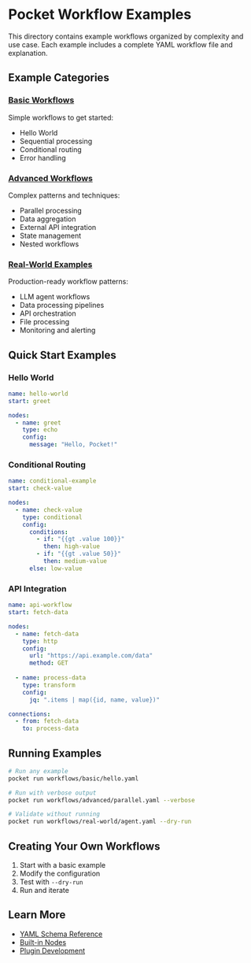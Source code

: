 # Pocket Workflow Examples

This directory contains example workflows organized by complexity and use case. Each example includes a complete YAML workflow file and explanation.

## Example Categories

### [Basic Workflows](basic/)
Simple workflows to get started:
- Hello World
- Sequential processing
- Conditional routing
- Error handling

### [Advanced Workflows](advanced/)
Complex patterns and techniques:
- Parallel processing
- Data aggregation
- External API integration
- State management
- Nested workflows

### [Real-World Examples](real-world/)
Production-ready workflow patterns:
- LLM agent workflows
- Data processing pipelines
- API orchestration
- File processing
- Monitoring and alerting

## Quick Start Examples

### Hello World
```yaml
name: hello-world
start: greet

nodes:
  - name: greet
    type: echo
    config:
      message: "Hello, Pocket!"
```

### Conditional Routing
```yaml
name: conditional-example
start: check-value

nodes:
  - name: check-value
    type: conditional
    config:
      conditions:
        - if: "{{gt .value 100}}"
          then: high-value
        - if: "{{gt .value 50}}"
          then: medium-value
      else: low-value
```

### API Integration
```yaml
name: api-workflow
start: fetch-data

nodes:
  - name: fetch-data
    type: http
    config:
      url: "https://api.example.com/data"
      method: GET
      
  - name: process-data
    type: transform
    config:
      jq: ".items | map({id, name, value})"

connections:
  - from: fetch-data
    to: process-data
```

## Running Examples

```bash
# Run any example
pocket run workflows/basic/hello.yaml

# Run with verbose output
pocket run workflows/advanced/parallel.yaml --verbose

# Validate without running
pocket run workflows/real-world/agent.yaml --dry-run
```

## Creating Your Own Workflows

1. Start with a basic example
2. Modify the configuration
3. Test with `--dry-run`
4. Run and iterate

## Learn More

- [YAML Schema Reference](../cli/yaml-schema.md)
- [Built-in Nodes](../NODE_TYPES.md)
- [Plugin Development](../development/plugin-development.md)